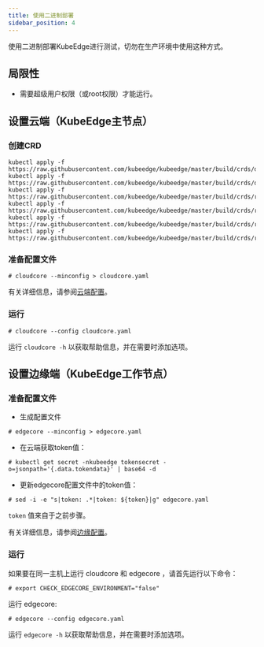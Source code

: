 ```yaml
---
title: 使用二进制部署
sidebar_position: 4
---
```

使用二进制部署KubeEdge进行测试，切勿在生产环境中使用这种方式。


## 局限性

- 需要超级用户权限（或root权限）才能运行。

## 设置云端（KubeEdge主节点）

### 创建CRD

```shell
kubectl apply -f https://raw.githubusercontent.com/kubeedge/kubeedge/master/build/crds/devices/devices_v1alpha2_device.yaml
kubectl apply -f https://raw.githubusercontent.com/kubeedge/kubeedge/master/build/crds/devices/devices_v1alpha2_devicemodel.yaml
kubectl apply -f https://raw.githubusercontent.com/kubeedge/kubeedge/master/build/crds/reliablesyncs/cluster_objectsync_v1alpha1.yaml
kubectl apply -f https://raw.githubusercontent.com/kubeedge/kubeedge/master/build/crds/reliablesyncs/objectsync_v1alpha1.yaml
kubectl apply -f https://raw.githubusercontent.com/kubeedge/kubeedge/master/build/crds/router/router_v1_ruleEndpoint.yaml
kubectl apply -f https://raw.githubusercontent.com/kubeedge/kubeedge/master/build/crds/router/router_v1_rule.yaml
```


### 准备配置文件

```shell
# cloudcore --minconfig > cloudcore.yaml
```

有关详细信息，请参阅[云端配置](./config#configuration-cloud-side-kubeedge-master)。

### 运行

```shell
# cloudcore --config cloudcore.yaml
```

运行 `cloudcore -h` 以获取帮助信息，并在需要时添加选项。


## 设置边缘端（KubeEdge工作节点）

### 准备配置文件

- 生成配置文件

```shell
# edgecore --minconfig > edgecore.yaml
```

- 在云端获取token值：

```shell
# kubectl get secret -nkubeedge tokensecret -o=jsonpath='{.data.tokendata}' | base64 -d
```

- 更新edgecore配置文件中的token值：

```shell
# sed -i -e "s|token: .*|token: ${token}|g" edgecore.yaml
```

`token` 值来自于之前步骤。

有关详细信息，请参阅[边缘配置](./config#configuration-edge-side-kubeedge-worker-node)。

### 运行

如果要在同一主机上运行 cloudcore 和 edgecore ，请首先运行以下命令：

```shell
# export CHECK_EDGECORE_ENVIRONMENT="false"
```

运行 edgecore:

```shell
# edgecore --config edgecore.yaml
```

运行 `edgecore -h` 以获取帮助信息，并在需要时添加选项。
